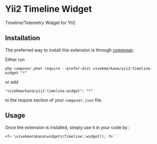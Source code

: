 Yii2 Timeline Widget
====================
Timeline/Telemetry Widget for Yii2

Installation
------------

The preferred way to install this extension is through [composer](http://getcomposer.org/download/).

Either run

```
php composer.phar require --prefer-dist vivekmarkana/yii2-timeline-widget "*"
```

or add

```
"vivekmarkana/yii2-timeline-widget": "*"
```

to the require section of your `composer.json` file.


Usage
-----

Once the extension is installed, simply use it in your code by  :

```php
<?= \vivekmarakana\widgets\Timeline::widget(); ?>```
